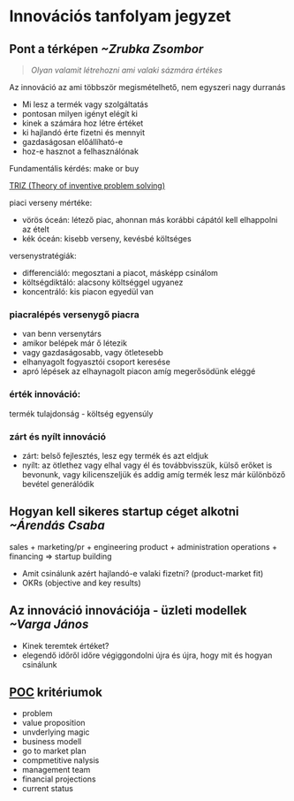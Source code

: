 # Innovációs tanfolyam jegyzet
## Pont a térképen *~Zrubka Zsombor*
> *Olyan valamit létrehozni ami valaki sázmára értékes*

Az innováció az ami többször megismételhető, nem egyszeri nagy durranás

- Mi lesz a termék vagy szolgáltatás
- pontosan milyen igényt elégít ki
- kinek a számára hoz létre értéket
- ki hajlandó érte fizetni és mennyit
- gazdaságosan előállíható-e
- hoz-e hasznot a felhasználónak

Fundamentális kérdés: make or buy

[TRIZ (Theory of inventive problem solving)](https://innovolo-group.com/misc/what-is-the-theory-of-inventive-problem-solving-triz/)

piaci verseny mértéke:
- vörös óceán: létező piac, ahonnan más korábbi cápától kell elhappolni az ételt
- kék óceán: kisebb verseny, kevésbé költséges

versenystratégiák:
- differenciáló: megosztani a piacot, másképp csinálom
- költségdiktáló: alacsony költséggel ugyanez
- koncentráló: kis piacon egyedül van

### piacralépés versenygő piacra
- van benn versenytárs
- amikor belépek már ő létezik
- vagy gazdaságosabb, vagy ötletesebb
- elhanyagolt fogyasztói csoport keresése
- apró lépések az elhaynagolt piacon amíg megerősödünk eléggé

### érték innováció:
termék tulajdonság - költség egyensúly

### zárt és nyílt innováció
- zárt: belső fejlesztés, lesz egy termék és azt eldjuk
- nyílt: az ötlethez vagy elhal vagy él és továbbvisszük, külső erőket is bevonunk, vagy kilicenszeljük és addig amíg termék lesz már különböző bevétel generálódik

## Hogyan kell sikeres startup céget alkotni *~Árendás Csaba*
sales + marketing/pr + engineering product + administration operations + financing  => startup building

- Amit csinálunk azért hajlandó-e valaki fizetni? (product-market fit)
- OKRs (objective and key results)

## Az innováció innovációja - üzleti modellek *~Varga János*
- Kinek teremtek értéket?
- elegendő időről időre végiggondolni újra és újra, hogy mit és hogyan csinálunk


## [POC](https://uni-obuda.hu/2023/02/23/egyetemi-proof-of-concept-poc-innovacios-palyazat) kritériumok
- problem
- value proposition
- unvderlying magic
- business modell
- go to market plan
- compmetitive nalysis
- management team
- financial projections
- current status
